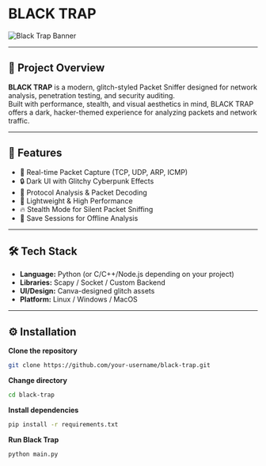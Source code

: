#  BLACK TRAP 

![Black Trap Banner](https://www.dropbox.com/scl/fi/2pxlkinxtar2bsgzgtp8o/Purple-and-White-Simple-Page-Border-Double-Sided-Poster-A3-Landscape.gif?rlkey=yvqpce3fytq1hf1tjg1ncowt5&st=8hc7mq8y&dl=0)

---

## 🧠 Project Overview
**BLACK TRAP** is a modern, glitch-styled Packet Sniffer designed for network analysis, penetration testing, and security auditing.  
Built with performance, stealth, and visual aesthetics in mind, BLACK TRAP offers a dark, hacker-themed experience for analyzing packets and network traffic.

---

## 🎯 Features
- 📡 Real-time Packet Capture (TCP, UDP, ARP, ICMP)
- 🔒 Dark UI with Glitchy Cyberpunk Effects
- 🧠 Protocol Analysis & Packet Decoding
- 🚀 Lightweight & High Performance
- 🔥 Stealth Mode for Silent Packet Sniffing
- 💾 Save Sessions for Offline Analysis

---


## 🛠️ Tech Stack
- **Language:** Python (or C/C++/Node.js depending on your project)
- **Libraries:** Scapy / Socket / Custom Backend
- **UI/Design:** Canva-designed glitch assets
- **Platform:** Linux / Windows / MacOS

---

## ⚙️ Installation


**Clone the repository** 
```bash
git clone https://github.com/your-username/black-trap.git
```
**Change directory**
```bash 
cd black-trap
```
**Install dependencies**
```bash
pip install -r requirements.txt
```
**Run Black Trap**
```bash
python main.py
```
